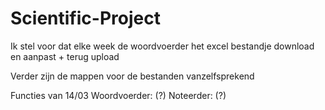 # Scientific-Project

Ik stel voor dat elke week de woordvoerder het excel bestandje download en aanpast + terug upload  

Verder zijn de mappen voor de bestanden vanzelfsprekend

Functies van 14/03
Woordvoerder: (?)
Noteerder: (?)
